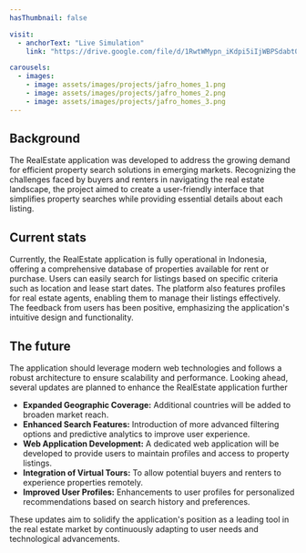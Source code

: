 ```yaml
---
hasThumbnail: false

visit: 
  - anchorText: "Live Simulation"
    link: "https://drive.google.com/file/d/1RwtWMypn_iKdpi5iIjWBPSdabt02O8u8/view?usp=sharing"

carousels:
  - images: 
    - image: assets/images/projects/jafro_homes_1.png
    - image: assets/images/projects/jafro_homes_2.png
    - image: assets/images/projects/jafro_homes_3.png
---
```


## Background

The RealEstate application was developed to address the growing demand for efficient property search solutions in emerging markets. Recognizing the challenges faced by buyers and renters in navigating the real estate landscape, the project aimed to create a user-friendly interface that simplifies property searches while providing essential details about each listing. 

## Current stats

Currently, the RealEstate application is fully operational in Indonesia, offering a comprehensive database of properties available for rent or purchase. Users can easily search for listings based on specific criteria such as location and lease start dates. The platform also features profiles for real estate agents, enabling them to manage their listings effectively. The feedback from users has been positive, emphasizing the application's intuitive design and functionality.

## The future

The application should leverage modern web technologies and follows a robust architecture to ensure scalability and performance. Looking ahead, several updates are planned to enhance the RealEstate application further

- **Expanded Geographic Coverage:** Additional countries will be added to broaden market reach.
- **Enhanced Search Features:** Introduction of more advanced filtering options and predictive analytics to improve user experience.
- **Web Application Development:** A dedicated web application will be developed to provide users to maintain profiles and access to property listings.
- **Integration of Virtual Tours:** To allow potential buyers and renters to experience properties remotely.
- **Improved User Profiles:** Enhancements to user profiles for personalized recommendations based on search history and preferences.

These updates aim to solidify the application's position as a leading tool in the real estate market by continuously adapting to user needs and technological advancements.
